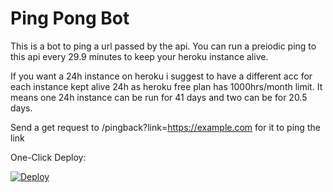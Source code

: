 # Ping Pong Bot

This is a bot to ping a url passed by the api. You can run a preiodic ping to this api every 29.9 minutes to keep your heroku instance alive.

If you want a 24h instance on heroku i suggest to have a different acc for each instance kept alive 24h as heroku free plan has 1000hrs/month limit. It means one 24h instance can be run for 41 days and two can be for 20.5 days.

Send a get request to /pingback?link=https://example.com for it to ping the link

One-Click Deploy:

[![Deploy](https://www.herokucdn.com/deploy/button.svg)](https://heroku.com/deploy?template=https://github.com/patheticGeek/ping-pong-bot)
